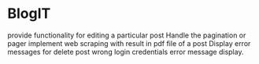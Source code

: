 # BlogIT
provide functionality for editing a particular post
Handle the pagination or pager
implement web scraping with result in pdf file of a post
Display error messages for delete post
wrong login credentials error message display.